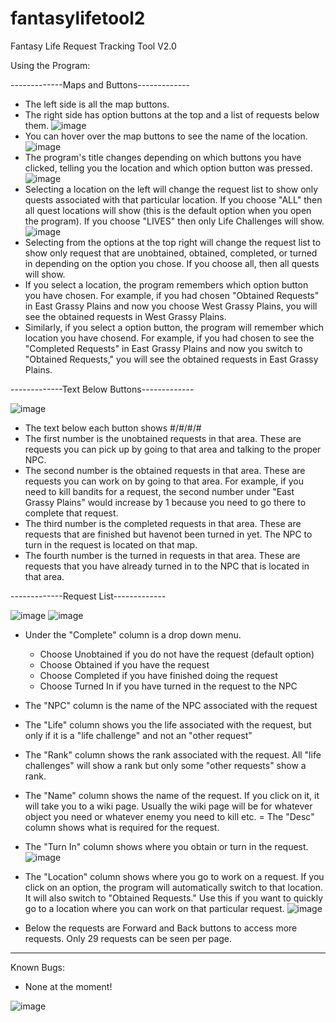 # fantasylifetool2
Fantasy Life Request Tracking Tool V2.0

Using the Program:

-------------Maps and Buttons-------------

- The left side is all the map buttons.
- The right side has option buttons at the top and a list of requests below them.
![image](https://user-images.githubusercontent.com/5571989/72780127-03c84a80-3bec-11ea-86cd-72c20a33d240.png)
- You can hover over the map buttons to see the name of the location.
![image](https://user-images.githubusercontent.com/5571989/72780415-d203b380-3bec-11ea-9bfc-82a69d5142f3.png)
- The program's title changes depending on which buttons you have clicked, telling you the location and which option button was pressed.
![image](https://user-images.githubusercontent.com/5571989/72780063-cc599e00-3beb-11ea-9558-6bad1abb9178.png)
- Selecting a location on the left will change the request list to show only
	quests associated with that particular location. If you choose "ALL" then
  	all quest locations will show (this is the default option when you open
	the program). If you choose "LIVES" then only Life Challenges will show.
![image](https://user-images.githubusercontent.com/5571989/72780084-dd0a1400-3beb-11ea-98a1-5a85033f1b63.png)
- Selecting from the options at the top right will change the request list to show
	only request that are unobtained, obtained, completed, or turned in depending
	on the option you chose. If you choose all, then all quests will show.
- If you select a location, the program remembers which option button you have chosen.
	For example, if you had chosen "Obtained Requests" in East Grassy Plains and
	now you choose West Grassy Plains, you will see the obtained requests in West
	Grassy Plains.
- Similarly, if you select a option button, the program will remember which location
	you have chosend. For example, if you had chosen to see the "Completed Requests"
	in East Grassy Plains and now you switch to "Obtained Requests," you will see
	the obtained requests in East Grassy Plains.

-------------Text Below Buttons-------------

![image](https://user-images.githubusercontent.com/5571989/72780160-1f335580-3bec-11ea-8585-38dcec4d73ce.png)
- The text below each button shows #/#/#/#
- The first number is the unobtained requests in that area. These are requests you can
	pick up by going to that area and talking to the proper NPC.
- The second number is the obtained requests in that area. These are requests you can work
	on by going to that area. For example, if you need to kill bandits for a request,
	the second number under "East Grassy Plains" would increase by 1 because you need
	to go there to complete that request.
- The third number is the completed requests in that area. These are requests that are
	finished but havenot been turned in yet. The NPC to turn in the request is located
	on that map.
- The fourth number is the turned in requests in that area. These are requests that you
	have already turned in to the NPC that is located in that area.

-------------Request List-------------

![image](https://user-images.githubusercontent.com/5571989/72780261-69b4d200-3bec-11ea-8b83-0e5b51fb8493.png)
![image](https://user-images.githubusercontent.com/5571989/72780230-4be76d00-3bec-11ea-9622-eec2d4c25a75.png)
- Under the "Complete" column is a drop down menu.
  - Choose Unobtained if you do not have the request (default option)
  - Choose Obtained if you have the request
  - Choose Completed if you have finished doing the request
  - Choose Turned In if you have turned in the request to the NPC

- The "NPC" column is the name of the NPC associated with the request
- The "Life" column shows you the life associated with the request, but only if it is
	a "life challenge" and not an "other request"
- The "Rank" column shows the rank associated with the request. All "life challenges" will
	show a rank but only some "other requests" show a rank.
- The "Name" column shows the name of the request. If you click on it, it will take you to
	a wiki page. Usually the wiki page will be for whatever object you need or whatever
	enemy you need to kill etc.
= The "Desc" column shows what is required for the request.
- The "Turn In" column shows where you obtain or turn in the request.
![image](https://user-images.githubusercontent.com/5571989/72780386-bbf5f300-3bec-11ea-8295-dafffa937bd8.png)
- The "Location" column shows where you go to work on a request. If you click on an option,
  the program will automatically switch to that location. It will also switch to "Obtained Requests."
  Use this if you want to quickly go to a location where you can work on that particular request.
![image](https://user-images.githubusercontent.com/5571989/72780515-0f684100-3bed-11ea-9015-a6c22a3576ac.png)
- Below the requests are Forward and Back buttons to access more requests. Only 29 requests can be seen per page.

--------------------------

Known Bugs:

- None at the moment!

![image](https://user-images.githubusercontent.com/5571989/72780025-a46a3a80-3beb-11ea-9f03-f9a4abb89123.png)
